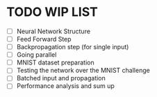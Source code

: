 # TODO WIP LIST
- [ ] Neural Network Structure
- [ ] Feed Forward Step
- [ ] Backpropagation step (for single input)
- [ ] Going parallel
- [ ] MNIST dataset preparation
- [ ] Testing the network over the MNIST challenge
- [ ] Batched input and propagation
- [ ] Performance analysis and sum up